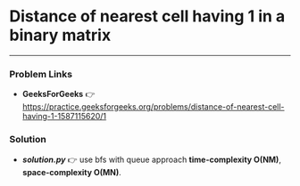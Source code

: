 # Distance of nearest cell having 1 in a binary matrix

---

### Problem Links
- **__GeeksForGeeks__** :point_right: https://practice.geeksforgeeks.org/problems/distance-of-nearest-cell-having-1-1587115620/1

### Solution
- **_solution.py_** :point_right: use bfs with queue approach **time-complexity O(NM)**, **space-complexity O(MN)**.
